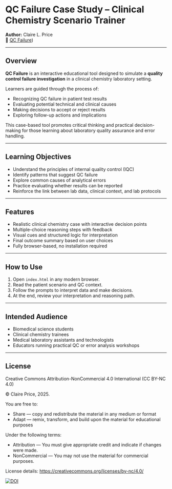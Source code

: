 # QC Failure Case Study – Clinical Chemistry Scenario Trainer

**Author:** Claire L. Price  
🔗 [QC Failure](https://claireprice.github.io/Failing-QC/))

---

## Overview

**QC Failure** is an interactive educational tool designed to simulate a **quality control failure investigation** in a clinical chemistry laboratory setting.

Learners are guided through the process of:
- Recognizing QC failure in patient test results
- Evaluating potential technical and clinical causes
- Making decisions to accept or reject results
- Exploring follow-up actions and implications

This case-based tool promotes critical thinking and practical decision-making for those learning about laboratory quality assurance and error handling.

---

## Learning Objectives

- Understand the principles of internal quality control (IQC)
- Identify patterns that suggest QC failure
- Explore common causes of analytical errors
- Practice evaluating whether results can be reported
- Reinforce the link between lab data, clinical context, and lab protocols

---

## Features

- Realistic clinical chemistry case with interactive decision points
- Multiple-choice reasoning steps with feedback
- Visual cues and structured logic for interpretation
- Final outcome summary based on user choices
- Fully browser-based, no installation required

---

## How to Use

1. Open `index.html` in any modern browser.
2. Read the patient scenario and QC context.
3. Follow the prompts to interpret data and make decisions.
4. At the end, review your interpretation and reasoning path.

---

## Intended Audience

- Biomedical science students
- Clinical chemistry trainees
- Medical laboratory assistants and technologists
- Educators running practical QC or error analysis workshops

---

## License
Creative Commons Attribution-NonCommercial 4.0 International (CC BY-NC 4.0)

© Claire Price, 2025.

You are free to:
- Share — copy and redistribute the material in any medium or format
- Adapt — remix, transform, and build upon the material for educational purposes

Under the following terms:
- Attribution — You must give appropriate credit and indicate if changes were made.
- NonCommercial — You may not use the material for commercial purposes.

License details: https://creativecommons.org/licenses/by-nc/4.0/

[![DOI](https://zenodo.org/badge/992765671.svg)](https://doi.org/10.5281/zenodo.15547616)

